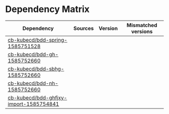 # Dependency Matrix

Dependency | Sources | Version | Mismatched versions
---------- | ------- | ------- | -------------------
[cb-kubecd/bdd-spring-1585751528](https://github.com/cb-kubecd/bdd-spring-1585751528.git) |  | []() | 
[cb-kubecd/bdd-gh-1585752660](https://github.com/cb-kubecd/bdd-gh-1585752660.git) |  | []() | 
[cb-kubecd/bdd-sbhg-1585752660](https://github.com/cb-kubecd/bdd-sbhg-1585752660.git) |  | []() | 
[cb-kubecd/bdd-nh-1585752660](https://github.com/cb-kubecd/bdd-nh-1585752660.git) |  | []() | 
[cb-kubecd/bdd-ghfjxy-import-1585754841](https://github.com/cb-kubecd/bdd-ghfjxy-import-1585754841.git) |  | []() | 
